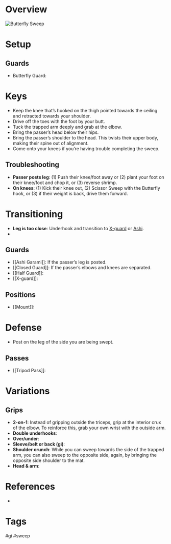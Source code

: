 # Overview

![Butterfly Sweep](https://www.bjjee.com/wp-content/uploads/2021/10/final_615f28a20827c4005ba3ec32_180848-1.png)
# Setup
## Guards
- Butterfly Guard:
# Keys
- Keep the knee that’s hooked on the thigh pointed towards the ceiling and retracted towards your shoulder.
- Drive off the toes with the foot by your butt.
- Tuck the trapped arm deeply and grab at the elbow.
- Bring the passer’s head below their hips.
- Bring the passer’s shoulder to the head. This twists their upper body, making their spine out of alignment.
- Come onto your knees if you’re having trouble completing the sweep.
## Troubleshooting
- **Passer posts leg**: (1) Push their knee/foot away or (2) plant your foot on their knee/foot and chop it, or (3) reverse shrimp.
- **On knees**: (1) Kick their knee out, (2) Scissor Sweep with the Butterfly hook, or (3) if their weight is back, drive them forward.
# Transitioning
- **Leg is too close**: Underhook and transition to [X-guard](obsidian://open?vault=Obsidian-BJJ-Notes&file=Guards%2FX-guard) or [Ashi](obsidian://open?vault=Obsidian-BJJ-Notes&file=Guards%2FAshi%20Garami).
- 
## Guards
- [[Ashi Garami]]: If the passer’s leg is posted.
- [[Closed Guard]]: If the passer’s elbows and knees are separated.
- [[Half Guard]]:
- [[X-guard]]:
## Positions
- [[Mount]]:
# Defense
- Post on the leg of the side you are being swept.
## Passes
- [[Tripod Pass]]:
# Variations
## Grips
- **2-on-1**: Instead of gripping outside the triceps, grip at the interior crux of the elbow. To reinforce this, grab your own wrist with the outside arm.
- **Double underhooks**:
- **Over/under**:
- **Sleeve/belt or back (gi)**:
- **Shoulder crunch**: While you can sweep towards the side of the trapped arm, you can also sweep to the opposite side, again, by bringing the opposite side shoulder to the mat.
- **Head & arm**:
# References
- 
# Tags
#gi #sweep 